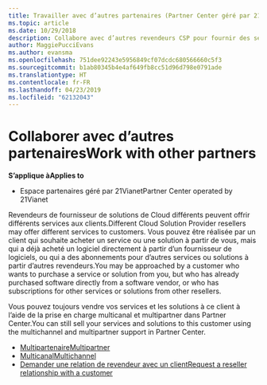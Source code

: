 ```yaml
---
title: Travailler avec d’autres partenaires (Partner Center géré par 21Vianet)
ms.topic: article
ms.date: 10/29/2018
description: Collabore avec d’autres revendeurs CSP pour fournir des services au même client.
author: MaggiePucciEvans
ms.author: evansma
ms.openlocfilehash: 751dee92243e5956849cf07dcdc680566660c5f3
ms.sourcegitcommit: b1ab80345b4e4af649fb8cc51d96d798e0791ade
ms.translationtype: HT
ms.contentlocale: fr-FR
ms.lasthandoff: 04/23/2019
ms.locfileid: "62132043"
---
```

# <a name="work-with-other-partners"></a><span data-ttu-id="0c824-103">Collaborer avec d’autres partenaires</span><span class="sxs-lookup"><span data-stu-id="0c824-103">Work with other partners</span></span>

<span data-ttu-id="0c824-104">**S’applique à**</span><span class="sxs-lookup"><span data-stu-id="0c824-104">**Applies to**</span></span>

-   <span data-ttu-id="0c824-105">Espace partenaires géré par 21Vianet</span><span class="sxs-lookup"><span data-stu-id="0c824-105">Partner Center operated by 21Vianet</span></span>


<span data-ttu-id="0c824-106">Revendeurs de fournisseur de solutions de Cloud différents peuvent offrir différents services aux clients.</span><span class="sxs-lookup"><span data-stu-id="0c824-106">Different Cloud Solution Provider resellers may offer different services to customers.</span></span> <span data-ttu-id="0c824-107">Vous pouvez être réalisée par un client qui souhaite acheter un service ou une solution à partir de vous, mais qui a déjà acheté un logiciel directement à partir d’un fournisseur de logiciels, ou qui a des abonnements pour d’autres services ou solutions à partir d’autres revendeurs.</span><span class="sxs-lookup"><span data-stu-id="0c824-107">You may be approached by a customer who wants to purchase a service or solution from you, but who has already purchased software directly from a software vendor, or who has subscriptions for other services or solutions from other resellers.</span></span> 

<span data-ttu-id="0c824-108">Vous pouvez toujours vendre vos services et les solutions à ce client à l’aide de la prise en charge multicanal et multipartner dans Partner Center.</span><span class="sxs-lookup"><span data-stu-id="0c824-108">You can still sell your services and solutions to this customer using the multichannel and multipartner support in Partner Center.</span></span>

-   [<span data-ttu-id="0c824-109">Multipartenaire</span><span class="sxs-lookup"><span data-stu-id="0c824-109">Multipartner</span></span>](multipartner.md)
-   [<span data-ttu-id="0c824-110">Multicanal</span><span class="sxs-lookup"><span data-stu-id="0c824-110">Multichannel</span></span>](multichannel.md)
-   [<span data-ttu-id="0c824-111">Demander une relation de revendeur avec un client</span><span class="sxs-lookup"><span data-stu-id="0c824-111">Request a reseller relationship with a customer</span></span>](request-a-relationship-with-a-customer.md)
